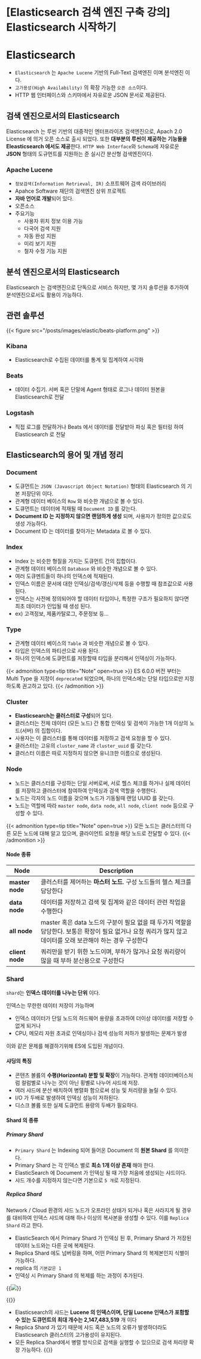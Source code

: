 # [Elasticsearch 검색 엔진 구축 강의] Elasticsearch 시작하기


# Elasticsearch
+ `Elasticsearch` 는 `Apache Lucene` 기반의 Full-Text 검색엔진 이며 분석엔진 이다.
+ `고가용성(High Availability)` 의 확장 가능한 `오픈 소스`이다.
+ HTTP 웹 인터페이스와 스키마에서 자유로운 JSON 문서로 제공된다.

## 검색 엔진으로서의 Elasticsearch
Elasticsearch 는 루씬 기반의 대중적인 엔터프라이즈 검색엔진으로, Apach 2.0 License 에 의거 오픈 소스로 출시 되었다. 또한 **대부분의 루씬이 제공하는 기능들을 Eleasticsearch 에서도 제공**한다. `HTTP Web Interface`와 `Schema`에 자유로운 **JSON** 형태의 도규먼트를 지원하는 준 실시간 분산형 검색엔진이다.

### Apache Lucene
* `정보검색(Information Retrieval, IR)` 소프트웨어 검색 라이브러리
* Apahce Software 재단의 검색엔진 상위 프로젝트
* **자바 언어로 개발**되어 있다.
* 오픈소스
* 주요기능
    - 사용자 위치 정보 이용 가능
    - 다국어 검색 지원
    - 자동 완성 지원
    - 미리 보기 지원
    - 철자 수정 기능 지원

## 분석 엔진으로서의 Elasticsearch
Elasticsearch 는 검색엔진으로 단독으로 서비스 하지만, 몇 가지 솔루션을 추가하여 분석엔진으로서도 활용이 가능하다.

## 관련 솔루션
{{< figure src="/posts/images/elastic/beats-platform.png" >}}

### Kibana
- Elasticsearch로 수집된 데이터를 통계 및 집계하여 시각화

### Beats
- 데이터 수집기. 서버 혹은 단말에 Agent 형태로 로그나 데이터 원본을 Elasticsearch로 전달

### Logstash
- 직접 로그를 전달하거나 Beats 에서 데이터를 전달받아 파싱 혹은 필터링 하여 Elasticsearch 로 전달

## Elasticsearch의 용어 및 개념 정리

### Document
+ 도큐먼트는 `JSON (Javascript Object Notation)` 형태의 Elasticsearch 의 기본 저장단위 이다.
+ 관계형 데이터 베이스의 `Row` 와 비슷한 개념으로 볼 수 있다.
+ 도큐먼트는 데이터에 적재될 때 `Document ID` 를 갖는다.
+ **Document ID 는 지정하지 않으면 랜덤하게 생성** 되며, 사용자가 정의한 값으로도 생성 가능하다.
+ Document ID 는 데이터를 찾아가는 Metadata 로 볼 수 있다.

### Index
+ Index 는 비슷한 형질을 가지는 도큐먼트 간의 집합이다.
+ 관계형 데이터 베이스의 `Database` 와 비슷한 개념으로 볼 수 있다.
+ 여러 도큐멘트들이 하나의 인덱스에 적재된다.
+ 인덱스 이름은 문서에 대한 인덱싱/검색/갱신/삭제 등을 수행할 때 참조값으로 사용된다.
+ 인덱스는 사전에 정의되어야 할 데이터 타입이나, 특정한 구조가 필요하지 않다면 최초 데이터가 인입될 때 생성 된다.
+ ex) 고객정보, 제품카탈로그, 주문정보 등...

### Type
+ 관계형 데이터 베이스의 `Table` 과 비슷한 개념으로 볼 수 있다.
+ 타입은 인덱스의 파티션으로 사용 된다.
+ 하나의 인덱스에 도큐먼트를 저장할때 타입을 분리해서 인덱싱이 가능하다.

{{< admonition type=tip title="Note" open=true >}}
ES 6.0.0 버전 부터는 Multi Type 을 지정이 `deprecated` 되었으며, 하나의 인덱스에는 단일 타입으로만 지정하도록 권고하고 있다.
{{< /admonition >}}

### Cluster
- **Elasticsearch는 클러스터로 구성**되어 있다.
- 클러스터는 전체 데이터 (모든 노드) 간 통합 인덱싱 및 검색이 가능한 1개 이상의 노드(서버) 의 집합이다.
- 사용자는 이 클러스터를 통해 데이터를 저장하고 검색 요청을 할 수 있다.
- 클러스터는 고유의 `cluster_name` 과 `cluster_uuid` 를 갖는다.
- 클러스터 이름은 따로 지정하지 않으면 유니크한 이름으로 생성된다.

### Node
- 노드는 클러스터를 구성하는 단일 서버로써, 서로 헬스 체크를 하거나 실제 데이터를 저장하고 클러스터에 참여하여 인덱싱과 검색 역할을 수행한다.
- 노드는 각자의 노드 이름을 갖으며 노드가 기동될때 랜덤 UUID 를 갖는다.
- 노드는 역할에 따라 `master node`, `data node`, `all node`, `client node` 등으로 구성할 수 있다.

{{< admonition type=tip title="Note" open=true >}}
모든 노드는 클러스터의 다른 모든 노드에 대해 알고 있으며, 클라이언트 요청을 해당 노드로 전달할 수 있다.
{{< /admonition >}}
 
#### Node 종류

| Node | Description |
| ------ | ----------- |
| **master node**|클러스터를 제어하는 **마스터 노드**. 구성 노드들의 헬스 체크를 담당한다|
| **data node**|데이터를 저장하고 검색 및 집계와 같은 데이터 관련 작업을 수행한다|
| **all node**|master 혹은 data 노드의 구분이 필요 없을 때 두가지 역할을 담당한다. 보통은 확장이 필요 없거나 요청 쿼리가 많지 않고 데이터를 오래 보관해야 하는 경우 구성한다|
| **client node**|쿼리만을 받기 위한 노드이며, 부하가 많거나 요청 쿼리량이 많을 때 부하 분산용으로 구성한다

### Shard
`shard`는 **인덱스 데이터를 나누는 단위** 이다.

인덱스는 무한한 데이터 저장이 가능하며 
- 인덱스 데이터가 단일 노드의 하드웨어 용량을 초과하여 더이상 데이터를 저장할 수 없게 되거나 
- CPU, 메모리 자원 초과로 인덱싱이나 검색 성능의 저하가 발생하는 문제가 발생

이와 같은 문제를 해결하기위해 ES에 도입된 개념이다. 

#### 샤딩의 특징
- 콘텐츠 볼륨의 **수평(Horizontal) 분할 및 확장**이 가능하다. 관계형 데이터베이스처럼 컬럼별로 나누는 것이 아닌 횡별로 나누어 샤드에 저장.
- 여러 샤드에 분산 배치하여 병렬화 함으로써 성능 및 처리량을 늘릴 수 있다.
- I/O 가 두배로 발생하여 인덱싱 성능이 저하된다.
- 디스크 볼륨 또한 실제 도큐먼트 용량의 두배가 필요하다.

#### Shard 의 종류
##### Primary Shard
- `Primary Shard` 는 Indexing 되어 들어온 Document 의 **원본 Shard** 를 의미한다.
- Primary Shard 는 각 인덱스 별로 **최소 1개 이상 존재** 해야 한다.
- ElasticSearch 에 Document 가 인덱싱 될 때 가장 처음에 생성되는 샤드이다.
- 샤드 개수를 지정하지 않는다면 기본으로 `5 개`로 지정된다.

##### Replica Shard
Network / Cloud 환경의 샤드 노드가 오프라인 상태가 되거나 혹은 사라지게 될 경우를 대비하여 인덱스 샤드에 대해 하나 이상의 복사본을 생성할 수 있다. 이를 `Replica Shard` 라고 한다.

+ ElasticSearch 에서 Primary Shard 가 인덱싱 된 후, Primary Shard 가 저장된 데이터 노드와는 다른 곳에 복제된다.
+ Replica Shard 에도 넘버링을 하며, 어떤 Primary Shard 의 복제본인지 식별이 가능하다.
+ replica 의 `기본값은 1`
+ 인덱싱 시 Primary Shard 의 복제를 하는 과정이 추가된다.


{{<image src="/posts/images/eshaed.png" caption="ES 플러그인 인 Head 로 각 노드에 샤드 dashboard를 확인 할 수 있다."  >}}

{{<admonition type=info >}}
- Elasticsearch의 샤드는 
**Lucene 의 인덱스이며, 단일 Lucene 인덱스가 포함할 수 있는 도큐먼트의 최대 개수는 2,147,483,519** 개 이다
- Replica Shard 가 있기 때문에 샤드 혹은 노드의 오류가 발생하더라도 Elasticsearch 클러스터의 고가용성이 유지된다.
- 모든 Replica Shard에서 병렬 방식으로 검색을 실행할 수 있으므로 검색 처리량 확장 가능하다.
{{</admonition>}}

